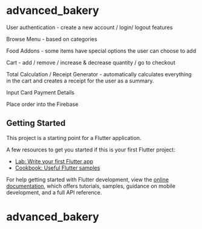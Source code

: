 # advanced_bakery
User authentication - create a new account / login/ logout features 

Browse Menu - based on categories

Food Addons - some items have special options the user can choose to add

Cart - add / remove / increase & decrease quantity / go to checkout

Total Calculation / Receipt Generator - automatically calculates everything in the cart and creates a receipt for the user as a summary.

Input Card Payment Details

Place order into the Firebase 


## Getting Started

This project is a starting point for a Flutter application.

A few resources to get you started if this is your first Flutter project:

- [Lab: Write your first Flutter app](https://docs.flutter.dev/get-started/codelab)
- [Cookbook: Useful Flutter samples](https://docs.flutter.dev/cookbook)

For help getting started with Flutter development, view the
[online documentation](https://docs.flutter.dev/), which offers tutorials,
samples, guidance on mobile development, and a full API reference.
# advanced_bakery
